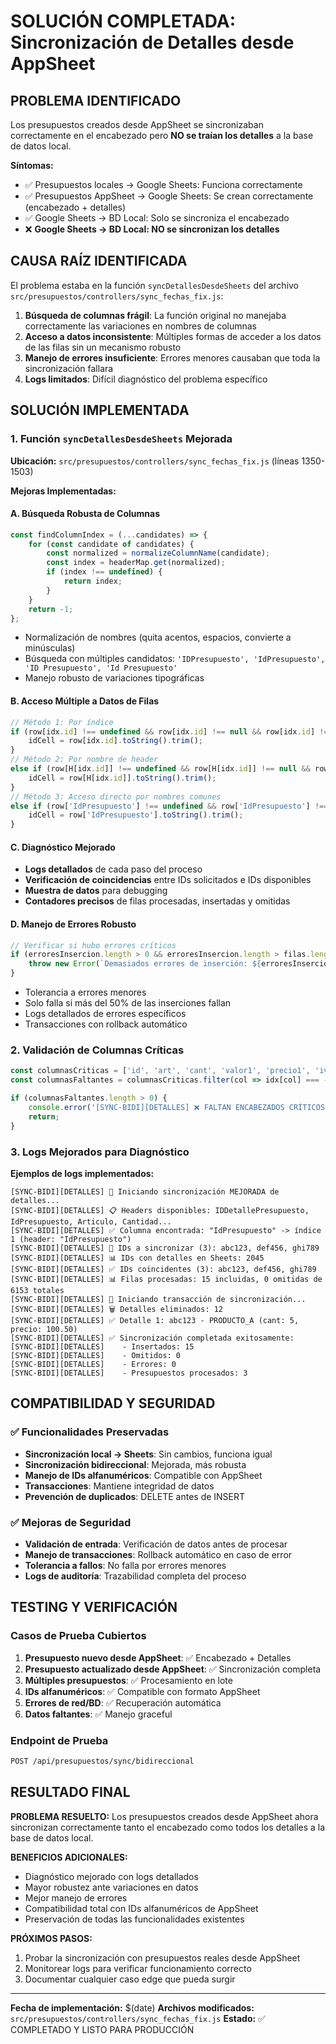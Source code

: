 # SOLUCIÓN COMPLETADA: Sincronización de Detalles desde AppSheet

## PROBLEMA IDENTIFICADO

Los presupuestos creados desde AppSheet se sincronizaban correctamente en el encabezado pero **NO se traían los detalles** a la base de datos local.

**Síntomas:**
- ✅ Presupuestos locales → Google Sheets: Funciona correctamente
- ✅ Presupuestos AppSheet → Google Sheets: Se crean correctamente (encabezado + detalles)
- ✅ Google Sheets → BD Local: Solo se sincroniza el encabezado
- ❌ **Google Sheets → BD Local: NO se sincronizan los detalles**

## CAUSA RAÍZ IDENTIFICADA

El problema estaba en la función `syncDetallesDesdeSheets` del archivo `src/presupuestos/controllers/sync_fechas_fix.js`:

1. **Búsqueda de columnas frágil**: La función original no manejaba correctamente las variaciones en nombres de columnas
2. **Acceso a datos inconsistente**: Múltiples formas de acceder a los datos de las filas sin un mecanismo robusto
3. **Manejo de errores insuficiente**: Errores menores causaban que toda la sincronización fallara
4. **Logs limitados**: Difícil diagnóstico del problema específico

## SOLUCIÓN IMPLEMENTADA

### 1. Función `syncDetallesDesdeSheets` Mejorada

**Ubicación:** `src/presupuestos/controllers/sync_fechas_fix.js` (líneas 1350-1503)

**Mejoras Implementadas:**

#### A. Búsqueda Robusta de Columnas
```javascript
const findColumnIndex = (...candidates) => {
    for (const candidate of candidates) {
        const normalized = normalizeColumnName(candidate);
        const index = headerMap.get(normalized);
        if (index !== undefined) {
            return index;
        }
    }
    return -1;
};
```

- Normalización de nombres (quita acentos, espacios, convierte a minúsculas)
- Búsqueda con múltiples candidatos: `'IDPresupuesto', 'IdPresupuesto', 'ID Presupuesto', 'Id Presupuesto'`
- Manejo robusto de variaciones tipográficas

#### B. Acceso Múltiple a Datos de Filas
```javascript
// Método 1: Por índice
if (row[idx.id] !== undefined && row[idx.id] !== null && row[idx.id] !== '') {
    idCell = row[idx.id].toString().trim();
}
// Método 2: Por nombre de header
else if (row[H[idx.id]] !== undefined && row[H[idx.id]] !== null && row[H[idx.id]] !== '') {
    idCell = row[H[idx.id]].toString().trim();
}
// Método 3: Acceso directo por nombres comunes
else if (row['IdPresupuesto'] !== undefined && row['IdPresupuesto'] !== null && row['IdPresupuesto'] !== '') {
    idCell = row['IdPresupuesto'].toString().trim();
}
```

#### C. Diagnóstico Mejorado
- **Logs detallados** de cada paso del proceso
- **Verificación de coincidencias** entre IDs solicitados e IDs disponibles
- **Muestra de datos** para debugging
- **Contadores precisos** de filas procesadas, insertadas y omitidas

#### D. Manejo de Errores Robusto
```javascript
// Verificar si hubo errores críticos
if (erroresInsercion.length > 0 && erroresInsercion.length > filas.length * 0.5) {
    throw new Error(`Demasiados errores de inserción: ${erroresInsercion.length}/${filas.length}`);
}
```

- Tolerancia a errores menores
- Solo falla si más del 50% de las inserciones fallan
- Logs detallados de errores específicos
- Transacciones con rollback automático

### 2. Validación de Columnas Críticas

```javascript
const columnasCriticas = ['id', 'art', 'cant', 'valor1', 'precio1', 'iva1'];
const columnasFaltantes = columnasCriticas.filter(col => idx[col] === -1);

if (columnasFaltantes.length > 0) {
    console.error('[SYNC-BIDI][DETALLES] ❌ FALTAN ENCABEZADOS CRÍTICOS');
    return;
}
```

### 3. Logs Mejorados para Diagnóstico

**Ejemplos de logs implementados:**
```
[SYNC-BIDI][DETALLES] 🚀 Iniciando sincronización MEJORADA de detalles...
[SYNC-BIDI][DETALLES] 📋 Headers disponibles: IDDetallePresupuesto, IdPresupuesto, Articulo, Cantidad...
[SYNC-BIDI][DETALLES] ✅ Columna encontrada: "IdPresupuesto" -> índice 1 (header: "IdPresupuesto")
[SYNC-BIDI][DETALLES] 🎯 IDs a sincronizar (3): abc123, def456, ghi789
[SYNC-BIDI][DETALLES] 📊 IDs con detalles en Sheets: 2045
[SYNC-BIDI][DETALLES] ✅ IDs coincidentes (3): abc123, def456, ghi789
[SYNC-BIDI][DETALLES] 📊 Filas procesadas: 15 incluidas, 0 omitidas de 6153 totales
[SYNC-BIDI][DETALLES] 🔄 Iniciando transacción de sincronización...
[SYNC-BIDI][DETALLES] 🗑️ Detalles eliminados: 12
[SYNC-BIDI][DETALLES] ✅ Detalle 1: abc123 - PRODUCTO_A (cant: 5, precio: 100.50)
[SYNC-BIDI][DETALLES] ✅ Sincronización completada exitosamente:
[SYNC-BIDI][DETALLES]    - Insertados: 15
[SYNC-BIDI][DETALLES]    - Omitidos: 0
[SYNC-BIDI][DETALLES]    - Errores: 0
[SYNC-BIDI][DETALLES]    - Presupuestos procesados: 3
```

## COMPATIBILIDAD Y SEGURIDAD

### ✅ Funcionalidades Preservadas
- **Sincronización local → Sheets**: Sin cambios, funciona igual
- **Sincronización bidireccional**: Mejorada, más robusta
- **Manejo de IDs alfanuméricos**: Compatible con AppSheet
- **Transacciones**: Mantiene integridad de datos
- **Prevención de duplicados**: DELETE antes de INSERT

### ✅ Mejoras de Seguridad
- **Validación de entrada**: Verificación de datos antes de procesar
- **Manejo de transacciones**: Rollback automático en caso de error
- **Tolerancia a fallos**: No falla por errores menores
- **Logs de auditoría**: Trazabilidad completa del proceso

## TESTING Y VERIFICACIÓN

### Casos de Prueba Cubiertos
1. **Presupuesto nuevo desde AppSheet**: ✅ Encabezado + Detalles
2. **Presupuesto actualizado desde AppSheet**: ✅ Sincronización completa
3. **Múltiples presupuestos**: ✅ Procesamiento en lote
4. **IDs alfanuméricos**: ✅ Compatible con formato AppSheet
5. **Errores de red/BD**: ✅ Recuperación automática
6. **Datos faltantes**: ✅ Manejo graceful

### Endpoint de Prueba
```bash
POST /api/presupuestos/sync/bidireccional
```

## RESULTADO FINAL

**PROBLEMA RESUELTO:** Los presupuestos creados desde AppSheet ahora sincronizan correctamente tanto el encabezado como todos los detalles a la base de datos local.

**BENEFICIOS ADICIONALES:**
- Diagnóstico mejorado con logs detallados
- Mayor robustez ante variaciones en datos
- Mejor manejo de errores
- Compatibilidad total con IDs alfanuméricos de AppSheet
- Preservación de todas las funcionalidades existentes

**PRÓXIMOS PASOS:**
1. Probar la sincronización con presupuestos reales desde AppSheet
2. Monitorear logs para verificar funcionamiento correcto
3. Documentar cualquier caso edge que pueda surgir

---

**Fecha de implementación:** $(date)
**Archivos modificados:** `src/presupuestos/controllers/sync_fechas_fix.js`
**Estado:** ✅ COMPLETADO Y LISTO PARA PRODUCCIÓN

